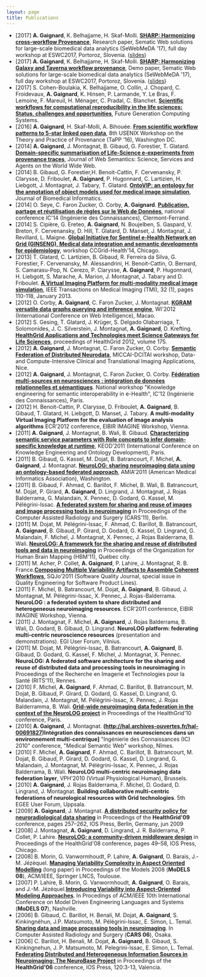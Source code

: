 ```yaml
---
layout: page
title: Publications
---
```


* [2017] __A. Gaignard__, K. Belhajjame, H. Skaf-Molli. **[SHARP: Harmonizing cross-workflow Provenance](http://ceur-ws.org/Vol-1948/paper5.pdf)**, Research paper,  Sematic Web solutions for large-scale biomedical data analytics (SeWebMeDA '17), full day workshop at ESWC2017,  Portoroz, Slovenia. ([slides](https://fr.slideshare.net/alban_gaignard/sharp-harmonizing-crossworkflow-provenance))
* [2017] __A. Gaignard__, K. Belhajjame, H. Skaf-Molli. **[SHARP: Harmonizing Galaxy and Taverna workflow provenance](http://ceur-ws.org/Vol-1948/paper7.pdf)**, Demo paper,  Sematic Web solutions for large-scale biomedical data analytics (SeWebMeDA '17), full day workshop at ESWC2017,  Portoroz, Slovenia. ([slides](https://fr.slideshare.net/alban_gaignard/sharp-harmonizing-galaxy-and-taverna-worflow-provenance))
* [2017] S. Cohen-Boulakia, K. Belhajjame, O. Collin, J. Chopard, C. Froidevaux, __A. Gaignard__, K. Hinsen, P. Larmande, Y. Le Bras, F. Lemoine, F. Mareuil, H. Ménager, C. Pradal, C. Blanchet. **[Scientific workflows for computational reproducibility in the life sciences: Status, challenges and opportunities](http://www.sciencedirect.com/science/article/pii/S0167739X17300316)**, Future Generation Computing Systems. 
* [2016] __A. Gaignard__, H. Skaf-Molli, A. Bihouée. **[From scientific workflow patterns to 5-star linked open data](https://www.usenix.org/system/files/conference/tapp16/tapp16-paper-gaignard.pdf)**, 8th USENIX Workshop on the Theory and Practice of Provenance (TaPP '16), Washington DC. 
* [2014] __A. Gaignard__, J. Montagnat, B. Gibaud, G. Forestier, T. Glatard. **[Domain-specific summarisation of Life-Science e-experiments from provenance traces](http://hal.archives-ouvertes.fr/docs/01/02/75/96/PDF/JWS-D-13-00125R4.pdf)**, Journal of Web Semantics: Science, Services and Agents on the World Wide Web.
* [2014] B. Gibaud, G. Forestier,H. Benoit-Cattin, F. Cervenansky, P. Clarysse, D. Friboulet, __A. Gaignard__, P. Hugonnard, C. Lartizien, H. Liebgott, J. Montagnat, J. Tabary, T. Glatard. **[OntoVIP: an ontology for the annotation of object models used for medical image simulation](http://www.hal.inserm.fr/docs/01/06/23/71/PDF/ontovip-for-hal.pdf)**, Journal of Biomedical Informatics.
* [2014] O. Seye, C. Faron Zucker, O. Corby, __A. Gaignard__. **[Publication, partage et réutilisation de règles sur le Web de Données](http://hal.archives-ouvertes.fr/hal-01015281)**, national conference IC'14 (Ingénierie des Connaissances), Clermont-Ferrand.
* [2014] S. Cipière, G. Ereteo, __A. Gaignard__, N. Boujelben, S. Gaspard, V. Breton, F. Cervenansky, D. Hill, T. Glatard, D. Manset, J. Montagnat, J. Revillard, L. Maigne. **[Global Initiative for Sentinel e-Health Network on Grid (GINSENG), Medical data integration and semantic developments for epidemiology](https://hal.archives-ouvertes.fr/hal-01048737)**, workshop CCGrid-Health'14, Chicago.
* [2013] T. Glatard, C. Lartizien, B. Gibaud, R. Ferreira da Silva, G. Forestier, F. Cervenansky, M. Alessandrini, H. Benoit-Cattin, O. Bernard, S. Camarasu-Pop, N. Cerezo, P. Clarysse, __A. Gaignard__, P. Hugonnard, H. Liebgott, S. Marache, A. Marion, J. Montagnat, J. Tabary and D. Friboulet. **[A Virtual Imaging Platform for multi-modality medical image simulation](http://hal.archives-ouvertes.fr/index.php?halsid=u30g98d20u1npr3rkno6goci74&view_this_doc=inserm-00762497&version=1)**, IEEE Transactions on Medical Imaging (TMI), 32 (1), pages 110-118, January 2013.
* [2012] O. Corby, __A. Gaignard__, C. Faron Zucker, J. Montagnat. **[KGRAM versatile data graphs querying and inference engine](http://hal.archives-ouvertes.fr/hal-00746772)**, WI'2012 (International Conference on Web Intelligence), Macao.
* [2012] S. Gesing, T. Glatard, J. Krüger, S. Delgado Olabarriaga, T. Solomonides, J. C. Silverstein, J. Montagnat, __A. Gaignard__, D. Krefting. **[HealthGrid Applications and Technologies meet Science Gateways for Life Sciences](http://hal.archives-ouvertes.fr/hal-00842780)**, proceedings of HealthGrid 2012, volume 175.
* [2012] __A. Gaignard__, J. Montagnat, C. Faron Zucker, O. Corby. **[Semantic Federation of Distributed Neurodata](http://hal.archives-ouvertes.fr/hal-00746765)**, MICCAI-DCITAI workshop, Data- and Compute-Intensive Clinical and Translational Imaging Applications, Nice.
* [2012] __A. Gaignard__, J. Montagnat, C. Faron Zucker, O. Corby. **[Fédération multi-sources en neurosciences : intégration de données relationnelles et sémantiques](http://hal.archives-ouvertes.fr/hal-01018722)**.  National workshop "Knowledge engineering for semantic interoperability in e-Health", IC'12 (Ingénierie des Connaissances), Paris.
* [2012] H. Benoit-Cattin, P. Clarysse, D. Friboulet, __A. Gaignard__, B. Gibaud, T. Glatard, H. Liebgott, D. Manset, J. Tabary. **A multi-modality Virtual Imaging Platform for the evaluation of image analysis algorithms**  ECR’2012 conference, EIBIR IMAGINE Workshop, Vienna.
* [2011] __A. Gaignard__, J. Montagnat, B. Wali, B. Gibaud. **[Characterizing semantic service parameters with Role concepts to infer domain-specific knowledge at runtime](http://hal.archives-ouvertes.fr/hal-00677829)**, KEOD’2011 (International Conference on Knowledge Engineering and Ontology Development), Paris.
* [2011] B. Gibaud, G. Kassel, M. Dojat, B. Batrancourt, F. Michel, __A. Gaignard__, J. Montagnat. **[NeuroLOG: sharing neuroimaging data using an ontology-based federated approach](http://hal.archives-ouvertes.fr/hal-00683087)**, AMIA'2011 (American Medical Informatics Association), Washington.
* [2011] B. Gibaud, F. Ahmad, C. Barillot, F. Michel, B. Wali, B. Batrancourt, M. Dojat, P. Girard, __A. Gaignard__, D. Lingrand, J. Montagnat, J. Rojas Balderrama, G. Malandain, X. Pennec, D. Godard, G. Kassel, M. Pélégrini-Issac. **[A federated system for sharing and reuse of images and image processing tools in neuroimaging](http://hal.archives-ouvertes.fr/hal-00690921)**   in Proceedings of the Computer Assisted Radiology and Surgery (CARS'11), Berlin.
* [2011] M. Dojat, M. Pélégrini-Issac, F. Ahmad, C. Barillot, B. Batrancourt, __A. Gaignard__, B. Gibaud, P. Girard, D. Godard, G. Kassel, D. Lingrand, G. Malandain, F. Michel, J. Montagnat, X. Pennec, J. Rojas Balderrama, B. Wali. **[NeuroLOG: A framework for the sharing and reuse of distributed tools and data in neuroimaging](http://www.google.fr/url?sa=t&rct=j&q=&esrc=s&source=web&cd=1&ved=0CDQQFjAA&url=http%3A%2F%2Fneurolog.i3s.unice.fr%2F_media%2Fpublic_namespace%2Fhbm11-def.pdf&ei=SSk5U-DPKsaxhAfiyYG4BA&usg=AFQjCNFxWPvs_VncRW-kA4z8du2plzOYxw&sig2=FGhDvob_vAS69CkAnr-2Xw&bvm=bv.63808443,d.Yms)**   in Proceedings of the Organization for Human Brain Mapping (HBM'11), Québec city.
* [2011] M. Acher, P. Collet, __A. Gaignard__, P. Lahire, J. Montagnat, R. B. France.**[Composing Multiple Variability Artifacts to Assemble Coherent Workflows](http://hal.archives-ouvertes.fr/index.php?halsid=njs56o622d3bvpgdae0ek1erb4&view_this_doc=hal-00733556&version=1)**, SQJo’2011 (Software Quality Journal, special issue in Quality Engineering for Software Product Lines).
* [2011] F. Michel, B. Batrancourt, M. Dojat, __A. Gaignard__, B. Gibaud, J. Montagnat, M. Pélégrini-Issac, X. Pennec, J. Rojas-Balderrama. **NeuroLOG : a federated system to share distributed and heterogeneous neuroimaging resources**. ECR’2011 conference, EIBIR IMAGINE Workshop, Vienna.
* [2011] J. Montagnat, F. Michel, __A. Gaignard__, J. Rojas Balderrama, B. Wali, D. Godard, B. Gibaud, D. Lingrand. **NeuroLOG platform: federating multi-centric neuroscience resources**  (presentation and demonstrations). EGI User Forum, Vilnius.
* [2011] M. Dojat, M. Pélégrini-Issac, B. Batrancourt, __A. Gaignard__, B. Gibaud, D. Godard, G. Kassel, F. Michel, J. Montagnat, X. Pennec. **NeuroLOG: A federated software architecture for the sharing and reuse of distributed data and processing tools in neuroimaging**   in Proceedings of the Recherche en Imagerie et Technologies pour la Santé (RITS'11), Rennes.
* [2010] F. Michel, __A. Gaignard__, F. Ahmad, C. Barillot, B. Batrancourt, M. Dojat, B. Gibaud, P. Girard, D. Godard,  G. Kassel, D. Lingrand, G. Malandain, J. Montagnat, M. Pélégrini-Issac, X. Pennec, J. Rojas Balderramma, B. Wali. **[Grid-wide neuroimaging data federation in the context of the NeuroLOG project](http://hal.archives-ouvertes.fr/inserm-00512799)** in Proceedings of the HealthGrid'10  conference, Paris.
* [2010] __A. Gaignard__, J. Montagnat. **(http://hal.archives-ouvertes.fr/hal-00691827)Intégration des connaissances en neurosciences dans un environnement multi-centrique]**  "Ingénierie des Connaissances (IC) 2010" conference, "Medical Semantic Web" workshop, Nîmes.
* [2010] F. Michel, __A. Gaignard__, F. Ahmad, C. Barillot, B. Batrancourt, M. Dojat, B. Gibaud, P. Girard, D. Godard, G. Kassel, D. Lingrand, G. Malandain, J. Montagnat, M. Pélégrini-Issac, X. Pennec, J. Rojas Balderrama, B. Wali. **NeuroLOG multi-centric neuroimaging data federation layer**, VPH'2010 (Virtual Physiological Human), Brussels.
* [2010] __A. Gaignard__, J. Rojas Balderrama, F. Michel, D. Godard, D. Lingrand, J. Montagnat. **Building collaborative multi-centric federations of neurological resources with Grid technologies**. 5th EGEE User Forum, Uppsala.
* [2009] __A. Gaignard__, J. Montagnat. **[A distributed security policy for neuroradiological data sharing](http://hal.archives-ouvertes.fr/hal-00677795)**   in Proceedings of the **HealthGrid'09**  conference, pages 257–262, IOS Press, Berlin, Germany, jun 2009
* [2008] J. Montagnat, __A. Gaignard__, D. Lingrand, J. R. Balderrama, P. Collet, P. Lahire. **[NeuroLOG: a community-driven middleware design](http://hal.archives-ouvertes.fr/hal-00461611)**   in Proceedings of the HealthGrid'08  conference, pages 49–58, IOS Press, Chicago.
* [2008] B. Morin, G. Vanwormhoudt, P. Lahire, __A. Gaignard__, O. Barais, J.-M. Jézéquel. **[Managing Variability Complexity in Aspect Oriented Modelling](http://hal.archives-ouvertes.fr/inria-00457129)**   (long paper) in Proceedings of the Models 2008 (**MoDELS 08**), ACM/IEEE, Springer LNCS, Toulouse.
* [2007] P. Lahire, B. Morin, G. Vanwormhoudt, __A. Gaignard__, O. Barais, and J.-M. Jézéquel.**[Introducing Variability into Aspect-Oriented Modeling Approaches](http://hal.archives-ouvertes.fr/inria-00477562)**. In Procedings of ACM/IEEE 10th International Conference on Model Driven Engineering Languages and Systems (**MoDELS 07**), Nashville.
* [2006] B. Gibaud, C. Barillot, H. Benali, M. Dojat, __A. Gaignard__, S. Kinkingnéhun, J.P. Matsumoto, M. Pélégrini-Issac, E. Simon, L. Temal. **[Sharing data and image processing tools in neuroimaging](http://hal.archives-ouvertes.fr/inserm-00152138)**. In Computer Assisted Radiology and Surgery (**CARS 06**), Osaka.
* [2006] C. Barillot, H. Benali, M. Dojat, __A. Gaignard__, B. Gibaud, S. Kinkingnehun, J. P. Matsumoto, M. Pelegrini-Issac, E. Simon, L. Temal. **[Federating Distributed and Heterogeneous Information Sources in Neuroimaging: The NeuroBase Project](http://hal.archives-ouvertes.fr/inserm-00141685)**  in Proceedings of the **HealthGrid'06**  conference, IOS Press, 120:3-13, Valencia.
